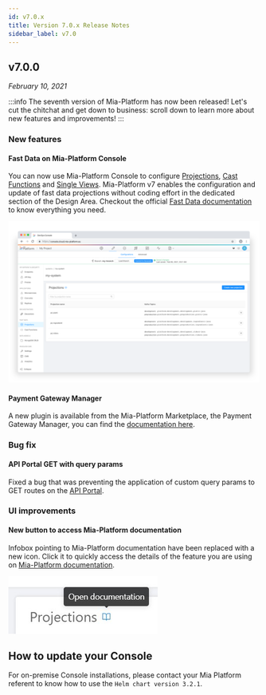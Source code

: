 ```yaml
---
id: v7.0.x
title: Version 7.0.x Release Notes
sidebar_label: v7.0
---
```


## v7.0.0

_February 10, 2021_

:::info
The seventh version of Mia-Platform has now been released! Let's cut the chitchat and get down to business: scroll down to learn more about new features and improvements!
:::

### New features

#### Fast Data on Mia-Platform Console

You can now use Mia-Platform Console to configure [Projections](../fast_data/create_projection), [Cast Functions](../fast_data/cast_functions) and [Single Views](../fast_data/single_view). Mia-Platform v7 enables the configuration and update of fast data projections without coding effort in the dedicated section of the Design Area.
Checkout the official [Fast Data documentation](../fast_data/overview) to know everything you need.

![Fast Data screenshot](img/fastdata-browser.png)

#### Payment Gateway Manager

A new plugin is available from the Mia-Platform Marketplace, the Payment Gateway Manager, you can find the [documentation here](../runtime_suite/payment-gateway-manager/configuration).

### Bug fix

#### API Portal GET with query params

Fixed a bug that was preventing the application of custom query params to GET routes on the [API Portal](../development_suite/api-portal/api-documentations).  

### UI improvements

#### New button to access Mia-Platform documentation

Infobox pointing to Mia-Platform documentation have been replaced with a new icon. Click it to quickly access the details of the feature you are using on [Mia-Platform documentation](https://docs.mia-platform.eu/).  

![new infobox image](img/new-infobox.jpg)  

## How to update your Console

For on-premise Console installations, please contact your Mia Platform referent to know how to use the `Helm chart version 3.2.1`.
